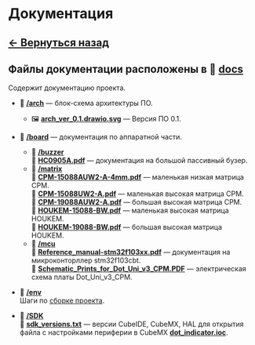 # Документация

## **[<- Вернуться назад](../README.md)**

## Файлы документации расположены в 📂 **[docs](../docs/)**

Содержит документацию проекта.

- 📂 **[/arch](./arch/)** — блок-схема архитектуры ПО.
  - 🖼️ **[arch_ver_0.1.drawio.svg](./arch/arch_ver_0.1.drawio.svg)** — Версия ПО 0.1.
- 📂 **[/board](./board/)** — документация по аппаратной части.

  - 📂 **[/buzzer](./board/buzzer/)** <br>
    📄 **[HC0905A.pdf](./board/buzzer/HC0905A.pdf)** — документация на большой пассивный бузер.
  - 📂 **[/matrix](./board/matrix/)** <br>
    📄 **[CPM-15088AUW2-A-4mm.pdf](./board/matrix/CPM-15088AUW2-A-4mm.pdf)** — маленькая низкая матрица CPM. <br>
    📄 **[CPM-15088UW2-A.pdf](./board/matrix/CPM-15088UW2-A.pdf)** — маленькая высокая матрица CPM. <br>
    📄 **[CPM-19088AUW2-A.pdf](./board/matrix/CPM-19088AUW2-A.pdf)** — большая высокая матрица CPM. <br>
    📄 **[HOUKEM-15088-BW.pdf](./board/matrix/HOUKEM-15088-BW.pdf)** — маленькая высокая матрица HOUKEM. <br>
    📄 **[HOUKEM-19088-BW.pdf](./board/matrix/HOUKEM-19088-BW.pdf)** — большая высокая матрица HOUKEM. <br>
  - 📂 **[/mcu](./board/mcu/)** <br>
    📄 **[Reference_manual-stm32f103xx.pdf](./board/mcu/Reference_manual-stm32f103xx.pdf)** — документация на микроконторллер stm32f103cbt. <br>
    📄 **[Schematic_Prints_for_Dot_Uni_v3_CPM.PDF](./board/Schematic_Prints_for_Dot_Uni_v3_CPM.PDF)** — электрическая схема платы Dot_Uni_v3_CPM.

- 📂 **[/env](./env/)** <br>
  Шаги по [сборке проекта](./env/env_build_project.md).
- 📂 **[/SDK](./SDK/)** <br>
  📄 **[sdk_versions.txt](./SDK/sdk_versions.txt)** — версии CubeIDE, CubeMX, HAL для открытия файла с настройками периферии в CubeMX **[dot_indicator.ioc](../CubeMX/dot_indicator.ioc)**.
